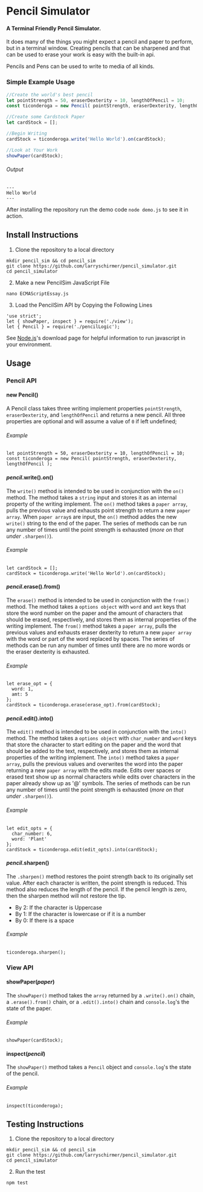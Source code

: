 # Pencil Simulator
#### A Terminal Friendly Pencil Simulator.

It does many of the things you might expect a pencil and paper to perform, but in a terminal window. Creating pencils that can be sharpened and that can be used to erase your work is easy with the built-in api.

Pencils and Pens can be used to write to media of all kinds.

### Simple Example Usage
```javascript
//Create the world's best pencil
let pointStrength = 50, eraserDexterity = 10, lengthOfPencil = 10;
const ticonderoga = new Pencil( pointStrength, eraserDexterity, lengthOfPencil );

//Create some Cardstock Paper
let cardStock = [];

//Begin Writing
cardStock = ticonderoga.write('Hello World').on(cardStock);

//Look at Your Work
showPaper(cardStock);
```
###### Output
```plaintext
---
Hello World
---
```

After installing the repository run the demo code `node demo.js` to see it in action.

## Install Instructions
1. Clone the repository to a local directory
```
mkdir pencil_sim && cd pencil_sim
git clone https://github.com/larryschirmer/pencil_simulator.git
cd pencil_simulator
```
2. Make a new PencilSim JavaScript File  
```
nano ECMAScriptEssay.js
```
3. Load the PencilSim API by Copying the Following Lines
```
'use strict';
let { showPaper, inspect } = require('./view');
let { Pencil } = require('./pencilLogic');
```

See [Node.js](https://nodejs.org/en/download/package-manager/)'s download page for helpful information to run javascript in your environment. 
## Usage
### Pencil API
#### new Pencil()
A Pencil class takes three writing implement properties `pointStrength`, `eraserDexterity`, and `lengthOfPencil` and returns a new pencil. All three properties are optional and will assume a value of `0` if left undefined;

###### Example
```
let pointStrength = 50, eraserDexterity = 10, lengthOfPencil = 10;
const ticonderoga = new Pencil( pointStrength, eraserDexterity, lengthOfPencil );
```

#### _pencil_.write().on()
The `write()` method is intended to be used in conjunction with the `on()` method. The method takes a `string` input and stores it as an internal property of the writing implement. The `on()` method takes a `paper array`, pulls the previous value and exhausts point strength to return a new `paper array`.
When `paper array`s are input, the `on()` method addes the new `write()` string to the end of the paper. The series of methods can be run any number of times until the point strength is exhausted (_more on that under_ `.sharpen()`).
###### Example
```
let cardStock = [];
cardStock = ticonderoga.write('Hello World').on(cardStock);
```

#### _pencil_.erase().from()
The `erase()` method is intended to be used in conjunction with the `from()` method. The method takes a `options object` with `word` and `amt` keys that store the word number on the paper and the amount of characters that should be erased, respectively, and stores them as internal properties of the writing implement. The `from()` method takes a `paper array`, pulls the previous values and exhausts eraser dexterity to return a new `paper array` with the word or part of the word replaced by spaces. The series of methods can be run any number of times until there are no more words or the eraser dexterity is exhausted.
###### Example
```
let erase_opt = {
  word: 1,
  amt: 5
};
cardStock = ticonderoga.erase(erase_opt).from(cardStock);
```

#### _pencil_.edit().into()
The `edit()` method is intended to be used in conjunction with the `into()` method. The method takes a `options object` with `char_number` and `word` keys that store the character to start editing on the paper and the word that should be added to the text, respectively, and stores them as internal properties of the writing implement. The `into()` method takes a `paper array`, pulls the previous values and overwrites the word into the paper returning a new `paper array` with the edits made. Edits over spaces or erased text show up as normal characters while edits over characters in the paper already show up as '@' symbols. The series of methods can be run any number of times until the point strength is exhausted (_more on that under_ `.sharpen()`).
###### Example
```
let edit_opts = {
  char_number: 6,
  word: 'Plant'
};
cardStock = ticonderoga.edit(edit_opts).into(cardStock);
```

#### _pencil_.sharpen()
The `.sharpen()` method restores the point strength back to its originally set value. After each character is written, the point strength is reduced. This method also reduces the length of the pencil. If the pencil length is zero, then the sharpen method will not restore the tip.
- By 2: If the character is Uppercase
- By 1: If the character is lowercase or if it is a number
- By 0: If there is a space
###### Example
```
ticonderoga.sharpen();
```

### View API
#### showPaper(_paper_)
The `showPaper()` method takes the `array` returned by a `.write().on()` chain, a `.erase().from()` chain, or a `.edit().into()` chain and `console.log`'s the state of the paper. 

###### Example
```
showPaper(cardStock);
```

#### inspect(_pencil_)
The `showPaper()` method takes a `Pencil` object and `console.log`'s the state of the pencil. 

###### Example
```
inspect(ticonderoga);
```

## Testing Instructions
1. Clone the repository to a local directory
```
mkdir pencil_sim && cd pencil_sim
git clone https://github.com/larryschirmer/pencil_simulator.git
cd pencil_simulator
```
2. Run the test 
```
npm test
```
